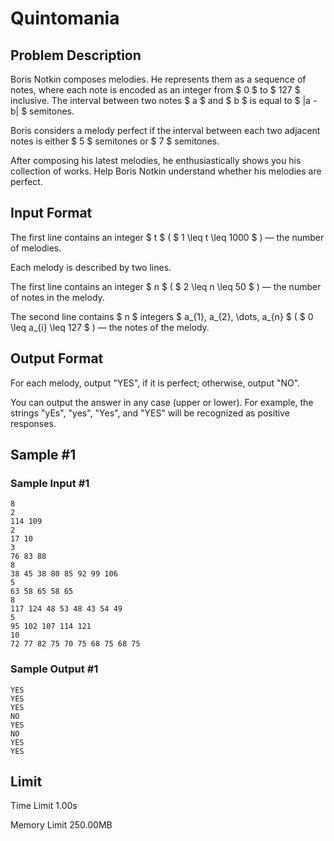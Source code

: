 # Quintomania

## Problem Description

Boris Notkin composes melodies. He represents them as a sequence of notes, where each note is encoded as an integer from $ 0 $ to $ 127 $ inclusive. The interval between two notes $ a $ and $ b $ is equal to $ |a - b| $ semitones.

Boris considers a melody perfect if the interval between each two adjacent notes is either $ 5 $ semitones or $ 7 $ semitones.

After composing his latest melodies, he enthusiastically shows you his collection of works. Help Boris Notkin understand whether his melodies are perfect.

## Input Format

The first line contains an integer $ t $ ( $ 1 \leq t \leq 1000 $ ) — the number of melodies.

Each melody is described by two lines.

The first line contains an integer $ n $ ( $ 2 \leq n \leq 50 $ ) — the number of notes in the melody.

The second line contains $ n $ integers $ a_{1}, a_{2}, \dots, a_{n} $ ( $ 0 \leq a_{i} \leq 127 $ ) — the notes of the melody.

## Output Format

For each melody, output "YES", if it is perfect; otherwise, output "NO".

You can output the answer in any case (upper or lower). For example, the strings "yEs", "yes", "Yes", and "YES" will be recognized as positive responses.

## Sample #1

### Sample Input #1

```
8
2
114 109
2
17 10
3
76 83 88
8
38 45 38 80 85 92 99 106
5
63 58 65 58 65
8
117 124 48 53 48 43 54 49
5
95 102 107 114 121
10
72 77 82 75 70 75 68 75 68 75
```

### Sample Output #1

```
YES
YES
YES
NO
YES
NO
YES
YES
```

## Limit



Time Limit
1.00s

Memory Limit
250.00MB